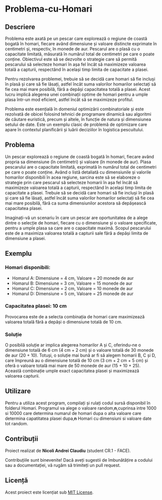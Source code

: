 # Problema-cu-Homari

## Descriere

Problema este axată pe un pescar care explorează o regiune de coastă bogată în homari, 
fiecare având dimensiune și valoare distincte exprimate în centimetri și, respectiv, în monede 
de aur. Pescarul are o plasă cu o capacitate limitată, măsurată în numărul total de centimetri 
pe care o poate conține. Obiectivul este să se dezvolte o strategie care să permită pescarului 
să selecteze homari în așa fel încât să maximizeze valoarea totală a capturii, respectând în 
același timp limita de capacitate a plasei.

Pentru rezolvarea problemei, trebuie să se decidă care homari să fie incluși în plasă și 
care să fie lăsați, astfel încât suma valorilor homarilor selectați să fie cea mai mare posibilă, 
fără a depăși capacitatea totală a plasei. Acest lucru implică alegerea unei combinații optime 
de homari pentru a umple plasa într-un mod eficient, astfel încât să se maximizeze profitul.

Problema este esențială în domeniul optimizării combinatoriale și este rezolvată de 
obicei folosind tehnici de programare dinamică sau algoritmi de căutare euristică, precum și 
altele, în funcție de natura și dimensiunea setului de date. Este un exemplu clasic de problemă 
de optimizare care apare în contextul planificării și luării deciziilor în logistica pescuitului.


## Problema

Un pescar explorează o regiune de coastă bogată în homari, fiecare având propria sa 
dimensiune (în centimetri) și valoare (în monede de aur). Plasa pescarului are o capacitate 
limitată, exprimată în numărul total de centimetri pe care o poate conține. Având o listă 
detaliată cu dimensiunile și valorile homarilor disponibili în acea regiune, sarcina este să se 
elaboreze o strategie prin care pescarul să selecteze homarii în așa fel încât să maximizeze 
valoarea totală a capturii, respectând în același timp limita de capacitate a plasei. Trebuie să 
se decidă care homari să fie incluși în plasă și care să fie lăsați, astfel încât suma valorilor 
homarilor selectați să fie cea mai mare posibilă, fără ca suma dimensiunilor acestora să 
depășească capacitatea plasei.

Imaginați-vă un scenariu în care un pescar are oportunitatea de a alege dintre o selecție 
de homari, fiecare cu o dimensiune și o valoare specificate, pentru a umple plasa sa care are o 
capacitate maximă. Scopul pescarului este de a maximiza valoarea totală a capturii sale fără a 
depăși limita de dimensiune a plasei.

## Exemplu
### Homari disponibili:
- Homarul A: Dimensiune = 4 cm, Valoare = 20 monede de aur
- Homarul B: Dimensiune = 3 cm, Valoare = 15 monede de aur
- Homarul C: Dimensiune = 2 cm, Valoare = 10 monede de aur
- Homarul D: Dimensiune = 5 cm, Valoare = 25 monede de aur

### Capacitatea plasei: 10 cm

Provocarea este de a selecta combinația de homari care maximizează valoarea totală fără a depăși o dimensiune totală de 10 cm.

### Soluție
O posibilă soluție ar implica alegerea homarilor A și C, oferindu-ne o dimensiune totală de 6 cm (4 cm + 2 cm) și o valoare totală de 30 monede de aur (20 + 10). Totuși, o soluție mai bună ar fi să alegem homarii B, C și D, care împreună au o dimensiune totală de 10 cm (3 cm + 2 cm + 5 cm) și oferă o valoare totală mai mare de 50 monede de aur (15 + 10 + 25). Această combinație umple exact capacitatea plasei și maximizează valoarea capturii.

## Utilizare
Pentru a utiliza acest program, compilați și rulați codul sursă disponibil în folderul Homari. Programul va alege o valoare random,**n**,cuprinsa intre 1000 si 10000 care determina numarul de homari dupa o alta valoare care determina capatitatea plasei dupa,**n** Homari cu dimensiuni si valoare date tot random.

## Contribuții
Proiect realizat de **Nicoli Andrei Claudiu** (student CR.1 - FACE).

Contribuțiile sunt binevenite! Dacă aveți sugestii de îmbunătățire a codului sau a documentației, vă rugăm să trimiteți un pull request.

## Licență
Acest proiect este licențiat sub [MIT License](LICENSE).
